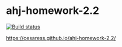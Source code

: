 # ahj-homework-2.2

[![Build status](https://github.com/Cesaress/ahj-homework-2.2/actions/workflows/web.yml/badge.svg)](https://ci.appveyor.com/project/Cesaress/ahj-homework-2-2)

https://cesaress.github.io/ahj-homework-2.2/
